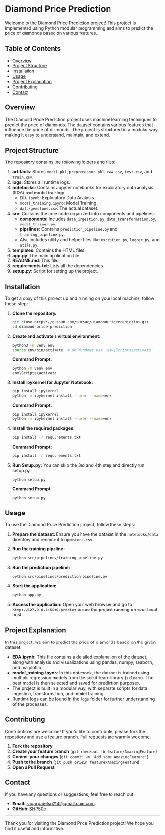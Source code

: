 # Diamond Price Prediction

Welcome to the Diamond Price Prediction project! This project is implemented using Python modular programming and aims to predict the price of diamonds based on various features.

## Table of Contents
- [Overview](#overview)
- [Project Structure](#project-structure)
- [Installation](#installation)
- [Usage](#usage)
- [Project Explanation](#project-explanation)
- [Contributing](#contributing)
- [Contact](#contact)

## Overview
The Diamond Price Prediction project uses machine learning techniques to predict the price of diamonds. The dataset contains various features that influence the price of diamonds. The project is structured in a modular way, making it easy to understand, maintain, and extend.

## Project Structure
The repository contains the following folders and files:
1. **artifacts**: Stores `model.pkl`, `preprocessor.pkl`, `raw.csv`, `test.csv`, and `train.csv`.
2. **logs**: Stores all runtime logs.
3. **notebooks**: Contains Jupyter notebooks for exploratory data analysis (EDA) and model training:
   - `EDA.ipynb`: Exploratory Data Analysis.
   - `model_training.ipynb`: Model Training.
   - `data/gemstone.csv`: The actual dataset.
4. **src**: Contains the core code organized into components and pipelines:
   - **components**: Includes `data_ingestion.py`, `data_transformation.py`, `model_trainer.py`.
   - **pipelines**: Contains `prediction_pipeline.py` and `training_pipeline.py`.
   - Also includes utility and helper files like `exception.py`, `logger.py`, and `utils.py`.
5. **templates**: Contains the HTML files.
6. **app.py**: The main application file.
7. **README.md**: This file.
8. **requirements.txt**: Lists all the dependencies.
9. **setup.py**: Script for setting up the project.

## Installation
To get a copy of this project up and running on your local machine, follow these steps:

1. **Clone the repository:**
    ```bash
    git clone https://github.com/SHP50c/DiamondPricePrediction.git
    cd diamond-price-prediction
    ```

2. **Create and activate a virtual environment:**
    ```bash
    python3 -m venv env
    source env/bin/activate  # On Windows use `env\Scripts\activate`
    ```

    **Command Prompt:**
    ```cmd
    python -m venv env
    env\Scripts\activate
    ```

3. **Install ipykernel for Jupyter Notebook:**
    ```bash
    pip install ipykernel
    python -m ipykernel install --user --name=env
    ```

    **Command Prompt:**
    ```cmd
    pip install ipykernel
    python -m ipykernel install --user --name=env
    ```

4. **Install the required packages:**
    ```bash
    pip install -r requirements.txt
    ```

    **Command Prompt:**
    ```cmd
    pip install -r requirements.txt
    ```

5. **Run Setup.py:**
    You can skip the 3rd and 4th step and directly run setup.py
    ```bash
    python setup.py
    ```
    **Command Prompt**
    ```Cmd
    python setup.py
    ```

## Usage
To use the Diamond Price Prediction project, follow these steps:

1. **Prepare the dataset:**
   Ensure you have the dataset in the `notebooks/data` directory and rename it to `gemstone.csv`.

2. **Run the training pipeline:**
    ```bash
    python src/pipelines/training_pipeline.py
    ```

3. **Run the prediction pipeline:**
    ```bash
    python src/pipelines/prediction_pipeline.py
    ```

4. **Start the application:**
    ```bash
    python app.py
    ```

5. **Access the application:**
   Open your web browser and go to `http://127.0.0.1:5000/predict` to see the project running on your local host.

## Project Explanation
In this project, we aim to predict the price of diamonds based on the given dataset.

- **EDA.ipynb**: This file contains a detailed explanation of the dataset, along with analysis and visualizations using pandas, numpy, seaborn, and matplotlib.
- **model_training.ipynb**: In this notebook, the dataset is trained using multiple regression models from the scikit-learn library (`sklearn`). The best model is then selected and saved for prediction purposes.
- The project is built in a modular way, with separate scripts for data ingestion, transformation, and model training.
- Runtime logs can be found in the `logs` folder for further understanding of the processes.

## Contributing
Contributions are welcome! If you'd like to contribute, please fork the repository and use a feature branch. Pull requests are warmly welcome.

1. **Fork the repository**
2. **Create your feature branch** (`git checkout -b feature/AmazingFeature`)
3. **Commit your changes** (`git commit -m 'Add some AmazingFeature'`)
4. **Push to the branch** (`git push origin feature/AmazingFeature`)
5. **Open a Pull Request**

## Contact
If you have any questions or suggestions, feel free to reach out:

- **Email**: sagarpatelsp714@gmail.com.com
- **GitHub**: [SHP50c](https://github.com/SHP50c)

---

Thank you for visiting the Diamond Price Prediction project! We hope you find it useful and informative.
